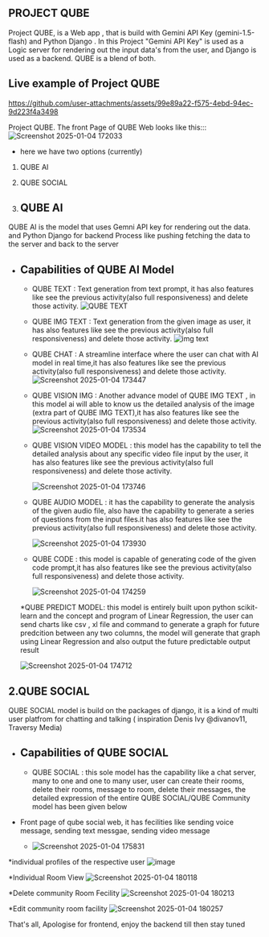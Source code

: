PROJECT QUBE
-----------------------------------------------------------------------------------------------------------------------------

Project QUBE, is a Web app , that is build with Gemini API Key (gemini-1.5-flash) and Python Django .
In this Project "Gemini API Key" is used as a Logic server for rendering out the input data's from the user, and Django is used as a backend. QUBE is a blend of both.

Live example of Project QUBE
-----------------------------



https://github.com/user-attachments/assets/99e89a22-f575-4ebd-94ec-9d223f4a3498




Project QUBE.
The front Page of QUBE Web looks like this:::
![Screenshot 2025-01-04 172033](https://github.com/user-attachments/assets/efc2a2b4-9ec7-4818-8f8d-3f4b13345a88)

* here we have two options (currently)
1. QUBE AI
2. QUBE SOCIAL

1. QUBE AI
   --------
QUBE AI is the model that uses Gemni API key for rendering out the data. and Python Django for backend Process like pushing fetching the data to the server and back to the server
* Capabilities of QUBE AI Model
  ------------------------------
  * QUBE TEXT : Text generation from text prompt, it has also features like see the previous activity(also full responsiveness) and delete those activity.
 ![QUBE TEXT](https://github.com/user-attachments/assets/7e191620-d4a4-4a1e-b702-08a58fb5480f)

  * QUBE IMG TEXT : Text generation from the given image as user, it has also features like see the previous activity(also full responsiveness) and delete those activity.
    ![img text](https://github.com/user-attachments/assets/8354a7fd-dccd-49c9-8023-cc45c69d8a32)
    
  * QUBE CHAT : A streamline interface where the user can chat with AI model in real time,it has also features like see the previous activity(also full responsiveness) and delete those activity.
    ![Screenshot 2025-01-04 173447](https://github.com/user-attachments/assets/827f5d41-1970-4d0c-afb1-d4f0ed383da0)

  * QUBE VISION IMG : Another advance model of QUBE IMG TEXT , in this model ai will able to know us the detailed analysis of the image (extra part of QUBE IMG TEXT),it has also features like see the previous activity(also full responsiveness) and delete those activity.
    ![Screenshot 2025-01-04 173534](https://github.com/user-attachments/assets/e9a5e028-6c56-43fd-88ff-420954e3de71)

  * QUBE VISION VIDEO MODEL : this model has the capability to tell the detailed analysis about any specific video file input by the user, it has also features like see the previous activity(also full responsiveness) and delete those activity.
 
    ![Screenshot 2025-01-04 173746](https://github.com/user-attachments/assets/7f0e282c-c871-4738-b42d-dd1f1b3dcceb)

  * QUBE AUDIO MODEL : it has the capability to generate the analysis of the given audio file, also have the capability to generate a series of questions from the input files.it has also features like see the previous activity(also full responsiveness) and delete those activity.
    
    ![Screenshot 2025-01-04 173930](https://github.com/user-attachments/assets/46f2bc71-d57b-44f5-89d8-59feb249ace0)

  * QUBE CODE : this model is capable of generating code of the given code prompt,it has also features like see the previous activity(also full responsiveness) and delete those activity.

    ![Screenshot 2025-01-04 174259](https://github.com/user-attachments/assets/167a7dd6-62fa-4ccf-b255-ebffda4a3b5b)

  *QUBE PREDICT MODEL: this  model is entirely built upon python scikit-learn and the concept and program of Linear Regression, the user can send charts like csv , xl file and command to generate a graph for future predcition between any two columns, the model will generate that graph using Linear Regression and also output the future predictable output result
  
  ![Screenshot 2025-01-04 174712](https://github.com/user-attachments/assets/696d9888-e99c-414a-9321-b2a6292ed59a)

2.QUBE SOCIAL
--------------
QUBE SOCIAL model is build on the packages of django, it is a kind of multi user platfrom for chatting and talking ( inspiration Denis Ivy @divanov11, Traversy Media)

* Capabilities of QUBE SOCIAL
  ---------------------------

  * QUBE SOCIAL : this sole model has the capability like a chat server, many to one and one to many user, user can create their rooms, delete their rooms, message to room, delete their messages, the detailed expression of the entire QUBE SOCIAL/QUBE Community model has been given below

* Front page of qube social web, it has fecilities like sending voice message, sending text messgae, sending video message
    * ![Screenshot 2025-01-04 175831](https://github.com/user-attachments/assets/761bae16-aba3-42a7-bc77-bfde6da66630)

*individual profiles of the respective user
![image](https://github.com/user-attachments/assets/be5a993c-789e-4c1a-a9fd-a8bbe6764d2a)


*Individual Room View
![Screenshot 2025-01-04 180118](https://github.com/user-attachments/assets/2b8c97d2-20b1-4f75-895b-2aaa2ddab2b6)

*Delete community Room Fecility
![Screenshot 2025-01-04 180213](https://github.com/user-attachments/assets/4528643f-4979-494f-829a-e43391ab7e76)

*Edit community room facility
![Screenshot 2025-01-04 180257](https://github.com/user-attachments/assets/a2abb172-e58c-4d34-a670-8343c0f94000)

That's all, 
Apologise for frontend, enjoy the backend
till then stay tuned






  





